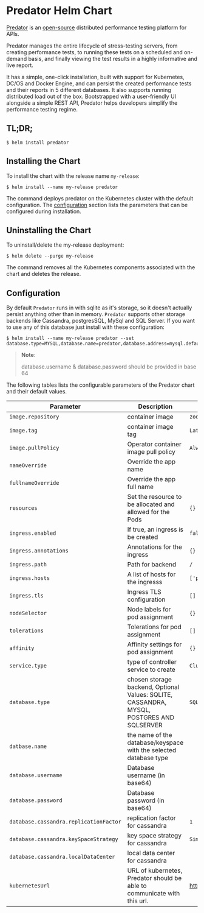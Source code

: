 # Predator Helm Chart

         
[Predator](https://predator.dev) is an [open-source](https://github.com/Zooz/predator) distributed performance testing platform for APIs.
                                    
Predator manages the entire lifecycle of stress-testing servers, from creating performance tests, to running these tests on a scheduled and on-demand basis, and finally viewing the test results in a highly informative and live report.

It has a simple, one-click installation, built with support for Kubernetes, DC/OS and Docker Engine, and can persist the created performance tests and their reports in 5 different databases. It also supports running distributed load out of the box. Bootstrapped with a user-friendly UI alongside a simple REST API, Predator helps developers simplify the performance testing regime.

## TL;DR;

```console
$ helm install predator
```

## Installing the Chart

To install the chart with the release name `my-release`:

```console
$ helm install --name my-release predator
```

The command deploys predator on the Kubernetes cluster with the default configuration. The [configuration](#configuration) section lists the parameters that can be configured during installation.

## Uninstalling the Chart

To uninstall/delete the my-release deployment:

```console
$ helm delete --purge my-release
```

The command removes all the Kubernetes components associated with the chart and deletes the release.

## Configuration

By default `Predator` runs in with sqlite as it's storage, so it doesn't actually persist anything other than in memory.
`Predator` supports other storage backends like Cassandra, postgresSQL, MySql and SQL Server.
If you want to use any of this database just install with these configuration:

```console
$ helm install --name my-release predator --set database.type=MYSQL,database.name=predator,database.address=mysql.default,database.password=cHJlZGF0b3I=,database.password=cHJlZGF0b3I=
```
> **Note**:
>
> database.username & database.password should be provided in base 64
>

The following tables lists the configurable parameters of the Predator chart and their default values.


| Parameter            | Description                                                      | Default                                      |
| -------------------- | ---------------------------------------------------------------- | -------------------------------------------- |
| `image.repository`   | container image                                                  | `zooz/predator                        `      |
| `image.tag`          | container image tag                                              | `Latest`                                     |
| `image.pullPolicy`   | Operator container image pull policy                             | `Always`                                     |
| `nameOverride`       | Override the app name                                            |                                              |
| `fullnameOverride`   | Override the app full name                                       |                                              |
| `resources`          | Set the resource to be allocated and allowed for the Pods        | `{}`                                         |
| `ingress.enabled`    | If true, an ingress is be created                                | `false`
| `ingress.annotations`| Annotations for the ingress                                      | `{}`
| `ingress.path`       | Path for backend                                                 | `/`
| `ingress.hosts`      | A list of hosts for the ingresss                                 | `['predator.local']`
| `ingress.tls`        | Ingress TLS configuration                                        | `[]`
| `nodeSelector`       | Node labels for pod assignment                                   | `{}`                                         |
| `tolerations`        | Tolerations for pod assignment                                   | `[]`                                         |
| `affinity`           | Affinity settings for pod assignment                             | `{}`                                         |
| `service.type`       | type of controller service to create                             | `ClusterIP`
| `database.type`      | chosen storage backend, Optional Values: SQLITE, CASSANDRA, MYSQL, POSTGRES AND SQLSERVER | `SQLITE`
| `datbase.name`       | the name of the database/keyspace with the selected database type|
| `database.username`  | Database username (in base64)                                    |                                              |
| `database.password`  | Database password (in base64)                                    |                                              |
| `database.cassandra.replicationFactor`  | replication factor for cassandra              | `1`                                          |
| `database.cassandra.keySpaceStrategy`  | key space strategy for cassandra               | `SimpleStrategy`                             |
| `database.cassandra.localDataCenter`  | local data center for cassandra                                                                |
| `kubernetesUrl    `  | URL of kubernetes, Predator should be able to communicate with this url. | https://kubernetes.default.svc                                                              |

